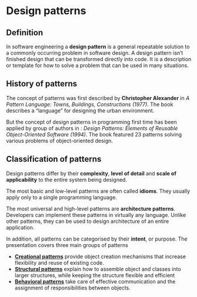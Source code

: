 # Design patterns

## Definition

In software engineering a **design pattern** is a general repeatable solution 
to a commonly occurring problem in software design. A design pattern isn’t 
finished design that can be transformed directly into code. 
It is a description or template for how to solve a problem that can be used 
in many situations.    

## History of patterns

The concept of patterns was first described by **Christopher Alexander** in 
*A Pattern Language: Towns, Buildings, Constructions (1977)*. 
The book describes a “language” for designing the urban environment. 

But the concept of design patterns in programming first time has been 
applied by group of authors in : *Design Patterns: Elements of Reusable Object-Oriented Software (1994)*. 
The book featured 23 patterns solving various problems of object-oriented design. 

## Classification of patterns

Design patterns differ by their **complexity**, **level of detail** and **scale of applicability** to the entire system being designed.

The most basic and low-level patterns are often called **idioms**. They usually apply only to a single programming language. 

The most universal and high-level patterns are **architecture patterns**. Developers can implement these patterns in virtually any language. Unlike other patterns, they can be used to design architecture of an entire application.

In addition, all patterns can be categorised by their **intent**, or purpose. The presentation covers three main groups of patterns 

- [**Creational patterns**](./CreationalPatterns) provide object creation mechanisms that increase flexibility and reuse of existing code.
- [**Structural patterns**](./StructuralPatterns) explain how to assemble object and classes into larger structures, while keeping the structure flexible and efficient
- [**Behavioral patterns**](./BehavioralPatterns) take care of effective communication and the assignment of responsibilities between objects. 